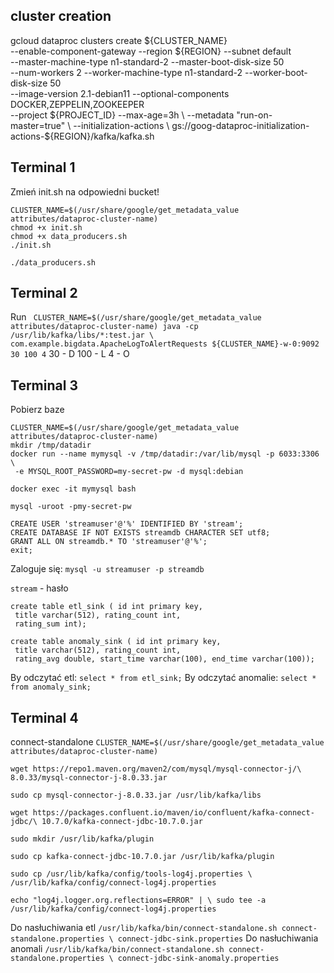 ## cluster creation
gcloud dataproc clusters create ${CLUSTER_NAME} \
--enable-component-gateway --region ${REGION} --subnet default \
--master-machine-type n1-standard-2 --master-boot-disk-size 50 \
--num-workers 2 --worker-machine-type n1-standard-2 --worker-boot-disk-size 50 \
--image-version 2.1-debian11 --optional-components DOCKER,ZEPPELIN,ZOOKEEPER \
--project ${PROJECT_ID} --max-age=3h \
--metadata "run-on-master=true" \
--initialization-actions \
gs://goog-dataproc-initialization-actions-${REGION}/kafka/kafka.sh

## Terminal 1
Zmień init.sh na odpowiedni bucket!
```
CLUSTER_NAME=$(/usr/share/google/get_metadata_value attributes/dataproc-cluster-name)
chmod +x init.sh
chmod +x data_producers.sh
./init.sh
```
`./data_producers.sh`

## Terminal 2
Run ```
CLUSTER_NAME=$(/usr/share/google/get_metadata_value attributes/dataproc-cluster-name)
java -cp /usr/lib/kafka/libs/*:test.jar \
com.example.bigdata.ApacheLogToAlertRequests ${CLUSTER_NAME}-w-0:9092 30 100 4```
30 - D
100 - L
4 - O

## Terminal 3
Pobierz baze
```
CLUSTER_NAME=$(/usr/share/google/get_metadata_value attributes/dataproc-cluster-name)
mkdir /tmp/datadir
docker run --name mymysql -v /tmp/datadir:/var/lib/mysql -p 6033:3306 \
 -e MYSQL_ROOT_PASSWORD=my-secret-pw -d mysql:debian
```
`docker exec -it mymysql bash`

`mysql -uroot -pmy-secret-pw`
```
CREATE USER 'streamuser'@'%' IDENTIFIED BY 'stream';
CREATE DATABASE IF NOT EXISTS streamdb CHARACTER SET utf8;
GRANT ALL ON streamdb.* TO 'streamuser'@'%';
exit;
```
Zaloguje się:
`mysql -u streamuser -p streamdb`

`stream` - hasło

```
create table etl_sink ( id int primary key,
 title varchar(512), rating_count int,
 rating_sum int);
 ```
```
create table anomaly_sink ( id int primary key,
 title varchar(512), rating_count int,
 rating_avg double, start_time varchar(100), end_time varchar(100));
 ```
By odczytać etl: `select * from etl_sink;`
By odczytać anomalie: `select * from anomaly_sink;`
## Terminal 4
connect-standalone
`CLUSTER_NAME=$(/usr/share/google/get_metadata_value attributes/dataproc-cluster-name)`

`wget https://repo1.maven.org/maven2/com/mysql/mysql-connector-j/\
8.0.33/mysql-connector-j-8.0.33.jar`

`sudo cp mysql-connector-j-8.0.33.jar /usr/lib/kafka/libs`

`wget https://packages.confluent.io/maven/io/confluent/kafka-connect-jdbc/\
10.7.0/kafka-connect-jdbc-10.7.0.jar`

`sudo mkdir /usr/lib/kafka/plugin`

`sudo cp kafka-connect-jdbc-10.7.0.jar /usr/lib/kafka/plugin`

`sudo cp /usr/lib/kafka/config/tools-log4j.properties \
/usr/lib/kafka/config/connect-log4j.properties`

`echo "log4j.logger.org.reflections=ERROR" | \
sudo tee -a /usr/lib/kafka/config/connect-log4j.properties`

Do nasłuchiwania etl
`/usr/lib/kafka/bin/connect-standalone.sh connect-standalone.properties \
connect-jdbc-sink.properties`
Do nasłuchiwania anomali
`/usr/lib/kafka/bin/connect-standalone.sh connect-standalone.properties \
connect-jdbc-sink-anomaly.properties`
